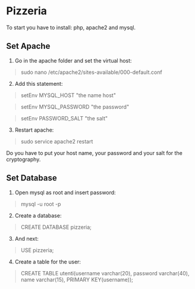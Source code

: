 Pizzeria
========
To start you have to install: php, apache2 and mysql.

Set Apache
----------
1. Go in the apache folder and set the virtual host:
 >sudo nano /etc/apache2/sites-available/000-default.conf

2. Add this statement:
 >setEnv MYSQL_HOST "the name host"

 >setEnv MYSQL_PASSWORD "the password"

 >setEnv PASSWORD_SALT "the salt"

 3. Restart apache:
 >sudo service apache2 restart

Do you have to put your host name, your password and your
salt for the cryptography.


Set Database
----------
1. Open mysql as root and insert password:
 >mysql -u root -p

2. Create a database:
 >CREATE DATABASE pizzeria;

3. And next:
 >USE pizzeria;

4. Create a table for the user:
 >CREATE TABLE utenti(username varchar(20), password varchar(40), name varchar(15), PRIMARY KEY(username));
